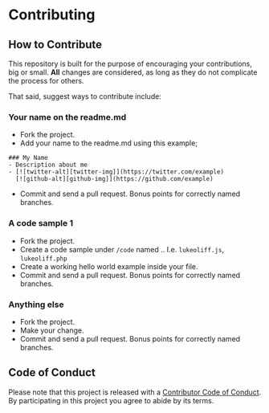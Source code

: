 # Contributing

## How to Contribute

This repository is built for the purpose of encouraging your contributions, big or small. **All** changes are considered, as long as they do not complicate the process for others.

That said, suggest ways to contribute include:

### Your name on the readme.md

* Fork the project.
* Add your name to the readme.md using this example;
```
### My Name
- Description about me
- [![twitter-alt][twitter-img]](https://twitter.com/example)
  [![github-alt][github-img]](https://github.com/example)
```
* Commit and send a pull request. Bonus points for correctly named branches.

### A code sample 1

* Fork the project.
* Create a code sample under `/code` named <yourname>.<language-file-extension>. I.e. `lukeoliff.js`, `lukeoliff.php`
* Create a working hello world example inside your file.
* Commit and send a pull request. Bonus points for correctly named branches.

### Anything else

* Fork the project.
* Make your change.
* Commit and send a pull request. Bonus points for correctly named branches.

## Code of Conduct

Please note that this project is released with a [Contributor Code of Conduct](CODE_OF_CONDUCT.md). By participating in this project you agree to abide by its terms.
